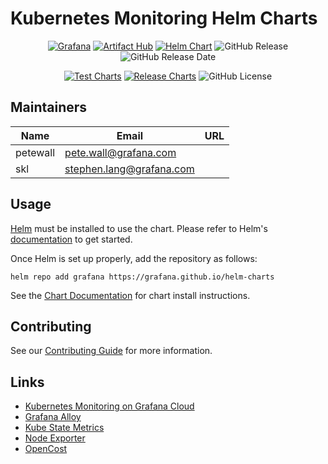 # Kubernetes Monitoring Helm Charts

<div align="center">

[![Grafana](https://img.shields.io/badge/grafana-%23F46800.svg?logo=grafana&logoColor=white)](https://grafana.com)
[![Artifact Hub](https://img.shields.io/endpoint?url=https://artifacthub.io/badge/repository/grafana)](https://artifacthub.io/packages/search?org=grafana)
[![Helm Chart](https://img.shields.io/badge/helm-k8s--monitoring-blue?logo=helm)](https://img.shields.io/endpoint?url=https://artifacthub.io/packages/helm/grafana/k8s-monitoring)
![GitHub Release](https://img.shields.io/github/v/release/grafana/k8s-monitoring-helm)
![GitHub Release Date](https://img.shields.io/github/release-date/grafana/k8s-monitoring-helm)

[![Test Charts](https://github.com/grafana/k8s-monitoring-helm/workflows/Test/badge.svg?branch=main)](https://github.com/grafana/k8s-monitoring-helm/actions/workflows/helm-test.yml?query=branch%3Amain)
[![Release Charts](https://github.com/grafana/k8s-monitoring-helm/workflows/Release%20Helm%20chart/badge.svg?branch=main)](https://github.com/grafana/k8s-monitoring-helm/actions/workflows/helm-release.yml?query=branch%3Amain)
![GitHub License](https://img.shields.io/github/license/grafana/k8s-monitoring-helm)

</div>

## Maintainers

| Name | Email | URL |
| ---- | ------ |-----|
| petewall | <pete.wall@grafana.com> |     |
| skl | <stephen.lang@grafana.com> |     |

## Usage

[Helm](https://helm.sh/) must be installed to use the chart. Please refer to Helm's [documentation](https://helm.sh/docs/) to get started.

Once Helm is set up properly, add the repository as follows:

```console
helm repo add grafana https://grafana.github.io/helm-charts
```

See the [Chart Documentation](https://github.com/grafana/k8s-monitoring-helm/blob/main/charts/k8s-monitoring/README.md) for chart install instructions.

## Contributing

See our [Contributing Guide](./CONTRIBUTING.md) for more information.

## Links

-   [Kubernetes Monitoring on Grafana Cloud](https://grafana.com/docs/grafana-cloud/kubernetes-monitoring/)
-   [Grafana Alloy](https://github.com/grafana/alloy)
-   [Kube State Metrics](https://github.com/kubernetes/kube-state-metrics)
-   [Node Exporter](https://github.com/prometheus/node_exporter)
-   [OpenCost](https://github.com/opencost/opencost)
